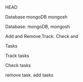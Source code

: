 

 HEAD
 
 Database  mongoDB mongosh

 Database:   mongoDB, mongosh

 Add and Remove.Track. Check and

 Tasks

 Track tasks
  
 Check tasks

 remove task. add tasks
